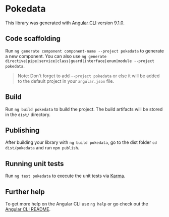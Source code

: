 # Pokedata

This library was generated with [Angular CLI](https://github.com/angular/angular-cli) version 9.1.0.

## Code scaffolding

Run `ng generate component component-name --project pokedata` to generate a new component. You can also use `ng generate directive|pipe|service|class|guard|interface|enum|module --project pokedata`.
> Note: Don't forget to add `--project pokedata` or else it will be added to the default project in your `angular.json` file. 

## Build

Run `ng build pokedata` to build the project. The build artifacts will be stored in the `dist/` directory.

## Publishing

After building your library with `ng build pokedata`, go to the dist folder `cd dist/pokedata` and run `npm publish`.

## Running unit tests

Run `ng test pokedata` to execute the unit tests via [Karma](https://karma-runner.github.io).

## Further help

To get more help on the Angular CLI use `ng help` or go check out the [Angular CLI README](https://github.com/angular/angular-cli/blob/master/README.md).
